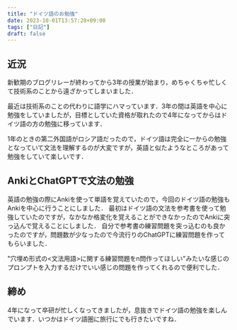 ```yaml
---
title: "ドイツ語のお勉強"
date: 2023-10-01T13:57:28+09:00
tags: ["日記"]
draft: false
---
```


## 近況
新歓期のブログリレーが終わってから3年の授業が始まり，めちゃくちゃ忙しくて技術系のことから遠ざかってしまいました．

最近は技術系のことの代わりに語学にハマっています．3年の間は英語を中心に勉強をしていましたが，目標としていた資格が取れたので4年になってからはドイツ語の方の勉強に移っています．

1年のときの第二外国語がロシア語だったので，ドイツ語は完全に一からの勉強となっていて文法を理解するのが大変ですが，英語と似たようなところがあって勉強をしていて楽しいです．

## AnkiとChatGPTで文法の勉強
英語の勉強の際にAnkiを使って単語を覚えていたので，今回のドイツ語の勉強もAnkiを中心に行うことにしました．
最初はドイツ語の文法を参考書を使って勉強していたのですが，なかなか格変化を覚えることができなかったのでAnkiに突っ込んで覚えることにしました．
自分で参考書の練習問題を突っ込むのも良かったのですが，問題数が少なったので今流行りのChatGPTに練習問題を作ってもらいました．

"穴埋め形式の\<文法用語\>に関する練習問題をn問作ってほしい"みたいな感じのプロンプトを入力するだけでいい感じの問題を作ってくれるので便利でした．

## 締め
4年になって卒研が忙しくなってきましたが，息抜きでドイツ語の勉強を楽しんでいます．いつかはドイツ語圏に旅行にでも行きたいですね．
